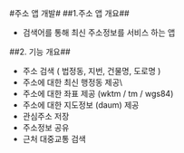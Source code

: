 #주소 앱 개발#
##1.주소 앱 개요##
* 검색어를 통해 최신 주소정보를 서비스 하는 앱

##2. 기능 개요##
* 주소 검색 ( 법정동, 지번, 건물명, 도로명 )
* 주소에 대한 최신 행정동 제공\
* 주소에 대한 좌표 제공 (wktm / tm / wgs84)
* 주소에 대한 지도정보 (daum) 제공
* 관심주소 저장
* 주소정보 공유
* 근처 대중교통 검색